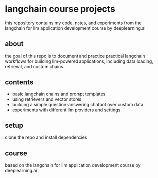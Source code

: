 # langchain course projects

this repository contains my code, notes, and experiments from the langchain for llm application development course by deeplearning.ai

## about

the goal of this repo is to document and practice practical langchain workflows for building llm-powered applications, including data loading, retrieval, and custom chains.

## contents

- basic langchain chains and prompt templates
- using retrievers and vector stores
- building a simple question-answering chatbot over custom data
- experiments with different llm providers and settings

## setup

clone the repo and install dependencies

## course

based on the langchain for llm application development course by deeplearning.ai 

